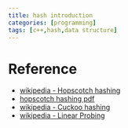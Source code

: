 ```yaml
---
title: hash introduction
categories: [programming]
tags: [c++,hash,data structure]
---
```


# Reference

* [wikipedia - Hopscotch hashing](https://en.wikipedia.org/wiki/Hopscotch_hashing)
* [hopscotch hashing pdf](http://mcg.cs.tau.ac.il/papers/disc2008-hopscotch.pdf)
* [wikipedia - Cuckoo hashing](https://en.wikipedia.org/wiki/Cuckoo_hashing)
* [wikipedia - Linear Probing](https://en.wikipedia.org/wiki/Linear_probing)
